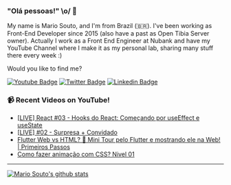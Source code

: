 ### "Olá pessoas!" \o/ 👋

My name is Mario Souto, and I'm from Brazil (🇧🇷). I've been working as Front-End Developer since 2015 (also have a past as Open Tibia Server owner). Actually I work as a Front End Engineer at Nubank and have my YouTube Channel where I make it as my personal lab, sharing many stuff there every week :)

Would you like to find me?

[![Youtube Badge](https://img.shields.io/badge/-Youtube-FF0000?style=flat-square&labelColor=FF0000&logo=youtube&logoColor=white&link=https://youtube.com/c/DevSoutinho)](https://youtube.com/c/DevSoutinho)
[![Twitter Badge](https://img.shields.io/badge/-Twitter-1ca0f1?style=flat-square&labelColor=1ca0f1&logo=twitter&logoColor=white&link=https://twitter.com/omariosouto)](https://twitter.com/omariosouto)
[![Linkedin Badge](https://img.shields.io/badge/-LinkedIn-blue?style=flat-square&logo=Linkedin&logoColor=white&link=https://www.linkedin.com/in/omariosouto)](https://www.linkedin.com/in/omariosouto)

### 📹 Recent Videos on YouTube!

<!-- YOUTUBE:START -->
- [[LIVE] React #03 - Hooks do React: Começando por useEffect e useState](https://www.youtube.com/watch?v=3fjwXPO6vRE)
- [[LIVE] #02 - Surpresa + Convidado](https://www.youtube.com/watch?v=_MdrD4mhuRk)
- [Flutter Web vs HTML? 🥶 Mini Tour pelo Flutter e mostrando ele na Web! | Primeiros Passos](https://www.youtube.com/watch?v=2J_HHNqegVM)
- [Como fazer animação com CSS? Nivel 01](https://www.youtube.com/watch?v=KAfIbBsLyYo)
<!-- YOUTUBE:END -->

____


[![Mario Souto's github stats](https://github-readme-stats.vercel.app/api?username=omariosouto&theme=dark&show_icons=true&count_private=true)](https://github.com/omariosouto)
